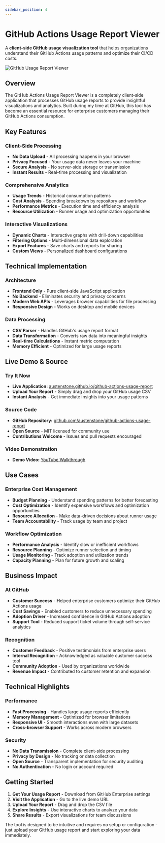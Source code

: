 ```yaml
---
sidebar_position: 4
---
```


# GitHub Actions Usage Report Viewer

A **client-side GitHub usage visualization tool** that helps organizations understand their GitHub Actions usage patterns and optimize their CI/CD costs.

![GitHub Usage Report Viewer](/assets/screenshots/chrome_xebwmFt39a.png)

## Overview

The GitHub Actions Usage Report Viewer is a completely client-side application that processes GitHub usage reports to provide insightful visualizations and analytics. Built during my time at GitHub, this tool has become an essential resource for enterprise customers managing their GitHub Actions consumption.

## Key Features

### Client-Side Processing
- **No Data Upload** - All processing happens in your browser
- **Privacy Focused** - Your usage data never leaves your machine
- **Secure Analysis** - No server-side storage or transmission
- **Instant Results** - Real-time processing and visualization

### Comprehensive Analytics
- **Usage Trends** - Historical consumption patterns
- **Cost Analysis** - Spending breakdown by repository and workflow
- **Performance Metrics** - Execution time and efficiency analysis
- **Resource Utilization** - Runner usage and optimization opportunities

### Interactive Visualizations
- **Dynamic Charts** - Interactive graphs with drill-down capabilities
- **Filtering Options** - Multi-dimensional data exploration
- **Export Features** - Save charts and reports for sharing
- **Custom Views** - Personalized dashboard configurations

## Technical Implementation

### Architecture
- **Frontend Only** - Pure client-side JavaScript application
- **No Backend** - Eliminates security and privacy concerns
- **Modern Web APIs** - Leverages browser capabilities for file processing
- **Responsive Design** - Works on desktop and mobile devices

### Data Processing
- **CSV Parser** - Handles GitHub's usage report format
- **Data Transformation** - Converts raw data into meaningful insights
- **Real-time Calculations** - Instant metric computation
- **Memory Efficient** - Optimized for large usage reports

## Live Demo & Source

### Try It Now
- **Live Application:** [austenstone.github.io/github-actions-usage-report](https://austenstone.github.io/github-actions-usage-report/)
- **Upload Your Report** - Simply drag and drop your GitHub usage CSV
- **Instant Analysis** - Get immediate insights into your usage patterns

### Source Code
- **GitHub Repository:** [github.com/austenstone/github-actions-usage-report](https://github.com/austenstone/github-actions-usage-report)
- **Open Source** - MIT licensed for community use
- **Contributions Welcome** - Issues and pull requests encouraged

### Video Demonstration
- **Demo Video:** [YouTube Walkthrough](https://youtu.be/VSrB4Qhqgs8)

## Use Cases

### Enterprise Cost Management
- **Budget Planning** - Understand spending patterns for better forecasting
- **Cost Optimization** - Identify expensive workflows and optimization opportunities
- **Resource Allocation** - Make data-driven decisions about runner usage
- **Team Accountability** - Track usage by team and project

### Workflow Optimization
- **Performance Analysis** - Identify slow or inefficient workflows
- **Resource Planning** - Optimize runner selection and timing
- **Usage Monitoring** - Track adoption and utilization trends
- **Capacity Planning** - Plan for future growth and scaling

## Business Impact

### At GitHub
- **Customer Success** - Helped enterprise customers optimize their GitHub Actions usage
- **Cost Savings** - Enabled customers to reduce unnecessary spending
- **Adoption Driver** - Increased confidence in GitHub Actions adoption
- **Support Tool** - Reduced support ticket volume through self-service analytics

### Recognition
- **Customer Feedback** - Positive testimonials from enterprise users
- **Internal Recognition** - Acknowledged as valuable customer success tool
- **Community Adoption** - Used by organizations worldwide
- **Revenue Impact** - Contributed to customer retention and expansion

## Technical Highlights

### Performance
- **Fast Processing** - Handles large usage reports efficiently
- **Memory Management** - Optimized for browser limitations
- **Responsive UI** - Smooth interactions even with large datasets
- **Cross-browser Support** - Works across modern browsers

### Security
- **No Data Transmission** - Complete client-side processing
- **Privacy by Design** - No tracking or data collection
- **Open Source** - Transparent implementation for security auditing
- **No Authentication** - No login or account required

## Getting Started

1. **Get Your Usage Report** - Download from GitHub Enterprise settings
2. **Visit the Application** - Go to the live demo URL
3. **Upload Your Report** - Drag and drop the CSV file
4. **Explore Insights** - Use interactive charts to analyze your data
5. **Share Results** - Export visualizations for team discussions

The tool is designed to be intuitive and requires no setup or configuration - just upload your GitHub usage report and start exploring your data immediately.
